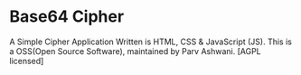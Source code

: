 # Base64 Cipher
A Simple Cipher Application Written is HTML, CSS &amp; JavaScript (JS). This is a OSS(Open Source Software), maintained by Parv Ashwani. [AGPL licensed]

